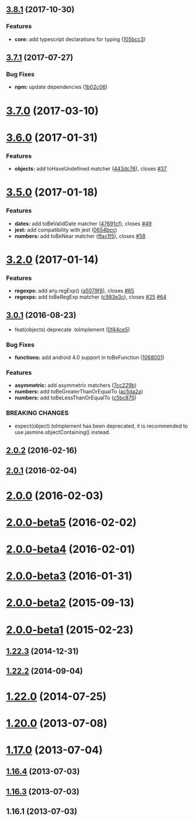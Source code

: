 <a name="3.8.1"></a>
## [3.8.1](https://github.com/JamieMason/Jasmine-Matchers/compare/3.7.1...3.8.1) (2017-10-30)


### Features

* **core:** add typescript declarations for typing ([105bcc3](https://github.com/JamieMason/Jasmine-Matchers/commit/105bcc3))



<a name="3.7.1"></a>
## [3.7.1](https://github.com/JamieMason/Jasmine-Matchers/compare/3.7.0...3.7.1) (2017-07-27)


### Bug Fixes

* **npm:** update dependencies ([1b02c06](https://github.com/JamieMason/Jasmine-Matchers/commit/1b02c06))



<a name="3.7.0"></a>
# [3.7.0](https://github.com/JamieMason/Jasmine-Matchers/compare/3.6.0...3.7.0) (2017-03-10)



<a name="3.6.0"></a>
# [3.6.0](https://github.com/JamieMason/Jasmine-Matchers/compare/3.5.0...3.6.0) (2017-01-31)


### Features

* **objects:** add toHaveUndefined matcher ([443dc76](https://github.com/JamieMason/Jasmine-Matchers/commit/443dc76)), closes [#37](https://github.com/JamieMason/Jasmine-Matchers/issues/37)



<a name="3.5.0"></a>
# [3.5.0](https://github.com/JamieMason/Jasmine-Matchers/compare/3.2.0...3.5.0) (2017-01-18)


### Features

* **dates:** add toBeValidDate matcher ([47691cf](https://github.com/JamieMason/Jasmine-Matchers/commit/47691cf)), closes [#49](https://github.com/JamieMason/Jasmine-Matchers/issues/49)
* **jest:** add compatibility with jest ([0654bcc](https://github.com/JamieMason/Jasmine-Matchers/commit/0654bcc))
* **numbers:** add toBeNear matcher ([ffac1f5](https://github.com/JamieMason/Jasmine-Matchers/commit/ffac1f5)), closes [#58](https://github.com/JamieMason/Jasmine-Matchers/issues/58)



<a name="3.2.0"></a>
# [3.2.0](https://github.com/JamieMason/Jasmine-Matchers/compare/3.0.1...3.2.0) (2017-01-14)


### Features

* **regexps:** add any.regExp() ([a5079f8](https://github.com/JamieMason/Jasmine-Matchers/commit/a5079f8)), closes [#65](https://github.com/JamieMason/Jasmine-Matchers/issues/65)
* **regexps:** add toBeRegExp matcher ([c983e3c](https://github.com/JamieMason/Jasmine-Matchers/commit/c983e3c)), closes [#25](https://github.com/JamieMason/Jasmine-Matchers/issues/25) [#64](https://github.com/JamieMason/Jasmine-Matchers/issues/64)



<a name="3.0.1"></a>
## [3.0.1](https://github.com/JamieMason/Jasmine-Matchers/compare/2.0.2...3.0.1) (2016-08-23)


* feat(objects) deprecate .toImplement ([0f44ce5](https://github.com/JamieMason/Jasmine-Matchers/commit/0f44ce5))


### Bug Fixes

* **functions:** add android 4.0 support in toBeFunction ([1068001](https://github.com/JamieMason/Jasmine-Matchers/commit/1068001))


### Features

* **asymmetric:** add asymmetric matchers ([7cc229b](https://github.com/JamieMason/Jasmine-Matchers/commit/7cc229b))
* **numbers:** add toBeGreaterThanOrEqualTo ([ac5da2a](https://github.com/JamieMason/Jasmine-Matchers/commit/ac5da2a))
* **numbers:** add toBeLessThanOrEqualTo ([c5bc875](https://github.com/JamieMason/Jasmine-Matchers/commit/c5bc875))


### BREAKING CHANGES

* expect(object).toImplement has been deprecated, it is recommended to use jasmine.objectContaining() instead.



<a name="2.0.2"></a>
## [2.0.2](https://github.com/JamieMason/Jasmine-Matchers/compare/2.0.1...2.0.2) (2016-02-16)



<a name="2.0.1"></a>
## [2.0.1](https://github.com/JamieMason/Jasmine-Matchers/compare/2.0.0...2.0.1) (2016-02-04)



<a name="2.0.0"></a>
# [2.0.0](https://github.com/JamieMason/Jasmine-Matchers/compare/2.0.0-beta5...2.0.0) (2016-02-03)



<a name="2.0.0-beta5"></a>
# [2.0.0-beta5](https://github.com/JamieMason/Jasmine-Matchers/compare/2.0.0-beta4...2.0.0-beta5) (2016-02-02)



<a name="2.0.0-beta4"></a>
# [2.0.0-beta4](https://github.com/JamieMason/Jasmine-Matchers/compare/2.0.0-beta3...2.0.0-beta4) (2016-02-01)



<a name="2.0.0-beta3"></a>
# [2.0.0-beta3](https://github.com/JamieMason/Jasmine-Matchers/compare/2.0.0-beta2...2.0.0-beta3) (2016-01-31)



<a name="2.0.0-beta2"></a>
# [2.0.0-beta2](https://github.com/JamieMason/Jasmine-Matchers/compare/2.0.0-beta1...2.0.0-beta2) (2015-09-13)



<a name="2.0.0-beta1"></a>
# [2.0.0-beta1](https://github.com/JamieMason/Jasmine-Matchers/compare/1.22.3...2.0.0-beta1) (2015-02-23)



<a name="1.22.3"></a>
## [1.22.3](https://github.com/JamieMason/Jasmine-Matchers/compare/1.22.2...1.22.3) (2014-12-31)



<a name="1.22.2"></a>
## [1.22.2](https://github.com/JamieMason/Jasmine-Matchers/compare/1.22.0...1.22.2) (2014-09-04)



<a name="1.22.0"></a>
# [1.22.0](https://github.com/JamieMason/Jasmine-Matchers/compare/1.20.0...1.22.0) (2014-07-25)



<a name="1.20.0"></a>
# [1.20.0](https://github.com/JamieMason/Jasmine-Matchers/compare/1.17.0...1.20.0) (2013-07-08)



<a name="1.17.0"></a>
# [1.17.0](https://github.com/JamieMason/Jasmine-Matchers/compare/1.16.4...1.17.0) (2013-07-04)



<a name="1.16.4"></a>
## [1.16.4](https://github.com/JamieMason/Jasmine-Matchers/compare/1.16.3...1.16.4) (2013-07-03)



<a name="1.16.3"></a>
## [1.16.3](https://github.com/JamieMason/Jasmine-Matchers/compare/1.16.1...1.16.3) (2013-07-03)



<a name="1.16.1"></a>
## 1.16.1 (2013-07-03)



